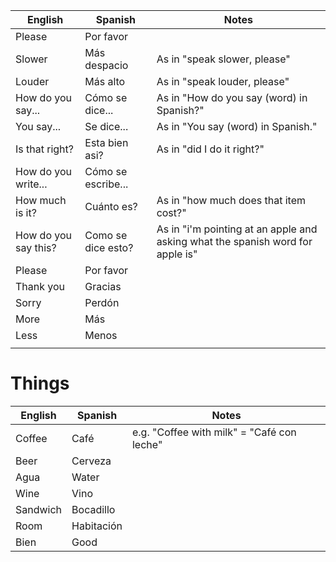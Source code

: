 
| English | Spanish | Notes |
| ---- | ---- | ---- |
| Please | Por favor |  |
| Slower | Más despacio | As in "speak slower, please" |
| Louder | Más alto | As in "speak louder, please" |
| How do you say... | Cómo se dice... | As in "How do you say (word) in Spanish?" |
| You say... | Se dice... | As in "You say (word) in Spanish." |
| Is that right? | Esta bien asi? | As in "did I do it right?" |
| How do you write... | Cómo se escribe... |  |
| How much is it? | Cuánto es? | As in "how much does that item cost?" |
| How do you say this? | Como se dice esto? | As in "i'm pointing at an apple and asking what the spanish word for apple is" |
| Please | Por favor |  |
| Thank you | Gracias |  |
| Sorry | Perdón |  |
| More | Más |  |
| Less | Menos |  |
|  |  |  |
# Things
| English | Spanish | Notes |
| ---- | ---- | ---- |
| Coffee | Café | e.g. "Coffee with milk" = "Café con leche" |
| Beer | Cerveza |  |
| Agua | Water |  |
| Wine | Vino |  |
| Sandwich | Bocadillo |  |
| Room | Habitación |  |
| Bien | Good |  |